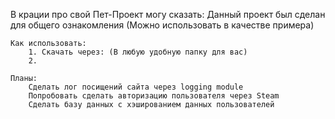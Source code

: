 ﻿В крации про свой Пет-Проект могу сказать: 
    Данный проект был сделан для общего ознакомления (Можно использовать в качестве примера)
    
    Как использовать:
        1. Скачать через: (В любую удобную папку для вас)
        2.
    
    Планы:
        Сделать лог посищений сайта через logging module
        Попробовать сделать авторизацию пользователя через Steam
        Сделать базу данных с хэшированием данных пользователей
